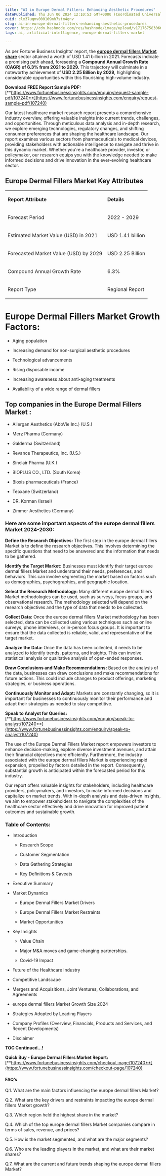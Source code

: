 ```yaml
---
title: "AI in Europe Dermal Fillers: Enhancing Aesthetic Procedures"
datePublished: Thu Jun 06 2024 12:10:53 GMT+0000 (Coordinated Universal Time)
cuid: clx37uqmv000109mh7stm4gnv
slug: ai-in-europe-dermal-fillers-enhancing-aesthetic-procedures
cover: https://cdn.hashnode.com/res/hashnode/image/upload/v1717675830668/c0fc68ee-8390-4848-aaf1-c11be8a673c1.png
tags: ai, artificial-intelligence, europe-dermal-fillers-market

---
```


As per Fortune Business Insights’ report, the [**europe dermal fillers Market share**](https://www.fortunebusinessinsights.com/europe-dermal-fillers-market-107240) sector attained a worth of USD 1.41 billion in 2021. Forecasts indicate a promising path ahead, foreseeing a **Compound Annual Growth Rate (CAGR) of 6.3% from 2021 to 2029.** This trajectory will culminate in a noteworthy achievement of **USD 2.25 Billion by 2029,** highlighting considerable opportunities within this flourishing high-volume industry.

**Download FREE Report Sample PDF:** [**https://www.fortunebusinessinsights.com/enquiry/request-sample-pdf/107240**](https://www.fortunebusinessinsights.com/enquiry/request-sample-pdf/107240)

Our latest healthcare market research report presents a comprehensive industry overview, offering valuable insights into current trends, challenges, and opportunities. Through meticulous data analysis and in-depth research, we explore emerging technologies, regulatory changes, and shifting consumer preferences that are shaping the healthcare landscape. Our report examines various sectors from pharmaceuticals to medical devices, providing stakeholders with actionable intelligence to navigate and thrive in this dynamic market. Whether you're a healthcare provider, investor, or policymaker, our research equips you with the knowledge needed to make informed decisions and drive innovation in the ever-evolving healthcare sector.

## **Europe Dermal Fillers Market Key Attributes**

<table><tbody><tr><td colspan="1" rowspan="1"><p><strong>Report Attribute</strong></p></td><td colspan="1" rowspan="1"><p><strong>Details</strong></p></td></tr><tr><td colspan="1" rowspan="1"><p>Forecast Period</p></td><td colspan="1" rowspan="1"><p>2022 - 2029</p></td></tr><tr><td colspan="1" rowspan="1"><p>Estimated Market Value (USD) in&nbsp;2021</p></td><td colspan="1" rowspan="1"><p>USD 1.41 billion</p></td></tr><tr><td colspan="1" rowspan="1"><p>Forecasted Market Value (USD) by&nbsp;2029</p></td><td colspan="1" rowspan="1"><p>USD 2.25 Billion</p></td></tr><tr><td colspan="1" rowspan="1"><p>Compound Annual Growth Rate</p></td><td colspan="1" rowspan="1"><p>6.3%</p></td></tr><tr><td colspan="1" rowspan="1"><p>Report Type</p></td><td colspan="1" rowspan="1"><p>Regional Report</p></td></tr></tbody></table>

# Europe Dermal Fillers Market Growth Factors:

* Aging population
    
* Increasing demand for non-surgical aesthetic procedures
    
* Technological advancements
    
* Rising disposable income
    
* Increasing awareness about anti-aging treatments
    
* Availability of a wide range of dermal fillers
    

## **Top companies in the Europe Dermal Fillers Market :**

* Allergan Aesthetics (AbbVie Inc.) (U.S.)
    
* Merz Pharma (Germany)
    
* Galderma (Switzerland)
    
* Revance Therapeutics, Inc. (U.S.)
    
* Sinclair Pharma (U.K.)
    
* BIOPLUS CO., LTD. (South Korea)
    
* Bioxis pharmaceuticals (France)
    
* Teoxane (Switzerland)
    
* DR. Korman (Israel)
    
* Zimmer Aesthetics (Germany)
    

### **Here are some important aspects of the europe dermal fillers Market 2024-2030:**

**Define the Research Objectives:** The first step in the europe dermal fillers Market is to define the research objectives. This involves determining the specific questions that need to be answered and the information that needs to be gathered.

**Identify the Target Market:** Businesses must identify their target europe dermal fillers Market and understand their needs, preferences, and behaviors. This can involve segmenting the market based on factors such as demographics, psychographics, and geographic location.

**Select the Research Methodology:** Many different europe dermal fillers Market methodologies can be used, such as surveys, focus groups, and observational research. The methodology selected will depend on the research objectives and the type of data that needs to be collected.

**Collect Data:** Once the europe dermal fillers Market methodology has been selected, data can be collected using various techniques such as online surveys, phone interviews, or in-person focus groups. It is important to ensure that the data collected is reliable, valid, and representative of the target market.

**Analyze the Data:** Once the data has been collected, it needs to be analyzed to identify trends, patterns, and insights. This can involve statistical analysis or qualitative analysis of open-ended responses.

**Draw Conclusions and Make Recommendations:** Based on the analysis of the data, businesses can draw conclusions and make recommendations for future actions. This could include changes to product offerings, marketing strategies, or business operations.

**Continuously Monitor and Adapt:** Markets are constantly changing, so it is important for businesses to continuously monitor their performance and adapt their strategies as needed to stay competitive.

**Speak to Analyst for Queries:** [**https://www.fortunebusinessinsights.com/enquiry/speak-to-analyst/107240**](https://www.fortunebusinessinsights.com/enquiry/speak-to-analyst/107240)

The use of the Europe Dermal Fillers Market report empowers investors to enhance decision-making, explore diverse investment avenues, and attain their financial objectives more efficiently. Furthermore, the industry associated with the europe dermal fillers Market is experiencing rapid expansion, propelled by factors detailed in the report. Consequently, substantial growth is anticipated within the forecasted period for this industry.

Our report offers valuable insights for stakeholders, including healthcare providers, policymakers, and investors, to make informed decisions and capitalize on market trends. With in-depth analysis and data-driven insights, we aim to empower stakeholders to navigate the complexities of the healthcare sector effectively and drive innovation for improved patient outcomes and sustainable growth.

### **Table of Contents:**

* Introduction
    
    * Research Scope
        
    * Customer Segmentation
        
    * Data Gathering Strategies
        
    * Key Definitions & Caveats
        
* Executive Summary
    
* Market Dynamics
    
    * Europe Dermal Fillers Market Drivers
        
    * Europe Dermal Fillers Market Restraints
        
    * Market Opportunities
        
* Key Insights
    
    * Value Chain
        
    * Major M&A moves and game-changing partnerships.
        
    * Covid-19 Impact
        
* Future of the Healthcare Industry
    
* Competitive Landscape
    
* Mergers and Acquisitions, Joint Ventures, Collaborations, and Agreements
    
* europe dermal fillers Market Growth Size 2024
    
* Strategies Adopted by Leading Players
    
* Company Profiles (Overview, Financials, Products and Services, and Recent Developments)
    
* Disclaimer
    

**TOC Continued…!**

**Quick Buy - Europe Dermal Fillers Market Report:** [**https://www.fortunebusinessinsights.com/checkout-page/107240**](https://www.fortunebusinessinsights.com/checkout-page/107240)

#### **FAQ’s**

Q.1. What are the main factors influencing the europe dermal fillers Market?

Q.2. What are the key drivers and restraints impacting the europe dermal fillers Market growth?

Q.3. Which region held the highest share in the market?

Q.4. Which of the top europe dermal fillers Market companies compare in terms of sales, revenue, and prices?

Q.5. How is the market segmented, and what are the major segments?

Q.6. Who are the leading players in the market, and what are their market shares?

Q.7. What are the current and future trends shaping the europe dermal fillers Market?